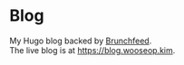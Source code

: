 # Blog

My Hugo blog backed by [Brunchfeed](https://github.com/linterpreteur/brunchfeed).  
The live blog is at <https://blog.wooseop.kim>.
